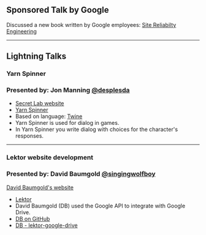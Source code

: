 
## Sponsored Talk by Google


Discussed a new book written by Google employees: [Site Reliabilty Engineering](http://www.powells.com/book/site-reliability-engineering-how-google-runs-production-systems-9781491929124/62-0)


-----


## Lightning Talks


### Yarn Spinner

### Presented by: Jon Manning [@desplesda](https://twitter.com/desplesda)

* [Secret Lab website](http://www.secretlab.com.au/)
* [Yarn Spinner](https://github.com/thesecretlab/YarnSpinner)
* Based on language: [Twine](http://twinery.org/)
* Yarn Spinner is used for dialog in games.
* In Yarn Spinner you write dialog with choices for the character's responses.


-----


### Lektor website development

### Presented by: David Baumgold [@singingwolfboy](https://twitter.com/singingwolfboy)

[David Baumgold's website](https://www.davidbaumgold.com/)


* [Lektor](https://www.getlektor.com/)
* David Baumgold (DB) used the Google API to integrate with Google Drive.
* [DB on GitHub](https://github.com/singingwolfboy)
* [DB - lektor-google-drive](https://github.com/singingwolfboy/lektor-google-drive)
